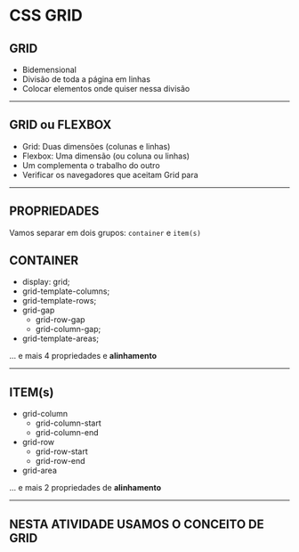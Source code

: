 # CSS GRID

## GRID

- Bidemensional
- Divisão de toda a página em linhas
- Colocar elementos onde quiser nessa divisão

---

## GRID ou FLEXBOX

- Grid: Duas dimensões (colunas e linhas)
- Flexbox: Uma dimensão (ou coluna ou linhas)
- Um complementa o trabalho do outro
- Verificar os navegadores que aceitam Grid para

---

## PROPRIEDADES

Vamos separar em dois grupos:
`container` e `item(s)`

## CONTAINER

- display: grid;
- grid-template-columns;
- grid-template-rows;
- grid-gap
  - grid-row-gap
  - grid-column-gap;
- grid-template-areas;

... e mais 4 propriedades e **alinhamento** 

---
## ITEM(s)

- grid-column
  - grid-column-start
  - grid-column-end
- grid-row
  - grid-row-start
  - grid-row-end
- grid-area

... e mais 2 propriedades de **alinhamento**

--- 

## NESTA ATIVIDADE USAMOS O CONCEITO DE GRID